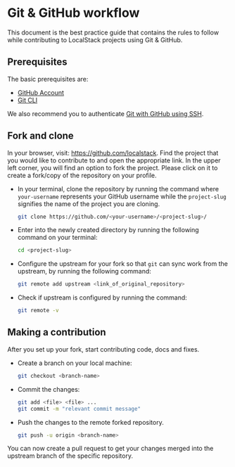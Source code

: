 # Git & GitHub workflow

This document is the best practice guide that contains the rules to follow while contributing to LocalStack projects using Git & GitHub.

## Prerequisites

The basic prerequisites are:

- [GitHub Account](https://github.com/home)
- [Git CLI](https://git-scm.com/)

We also recommend you to authenticate [Git with GitHub using SSH](https://docs.github.com/en/authentication/connecting-to-github-with-ssh).

## Fork and clone

In your browser, visit: https://github.com/localstack. Find the project that you would like to contribute to and open the appropriate link. In the upper left corner, you will find an option to fork the project. Please click on it to create a fork/copy of the repository on your profile.

- In your terminal, clone the repository by running the command where  `your-username`  represents your GitHub username while the  `project-slug`  signifies the name of the project you are cloning.

	```sh
	git clone https://github.com/<your-username>/<project-slug>/
	```
- Enter into the newly created directory by running the following command on your terminal:

	```sh
	cd <project-slug>
	```
- Configure the upstream for your fork so that  `git`  can sync work from the upstream, by running the following command:

	```sh
	git remote add upstream <link_of_original_repository>
	```
- Check if upstream is configured by running the command:

	```sh
	git remote -v
	```

## Making a contribution

After you set up your fork, start contributing code, docs and fixes.

- Create a branch on your local machine: 

	```sh
	git checkout <branch-name>
	```
- Commit the changes:

	```sh
	git add <file> <file> ...
	git commit -m "relevant commit message"
	```
- Push the changes to the remote forked repository.

	```sh
	git push -u origin <branch-name>
	```

You can now create a pull request to get your changes merged into the upstream branch of the specific repository. 
